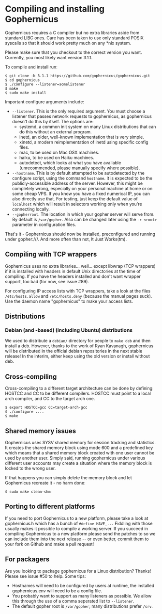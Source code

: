 # Compiling and installing Gophernicus

Gophernicus requires a C compiler but no extra libraries aside
from standard LIBC ones. Care has been taken to use only
standard POSIX syscalls so that it should work pretty much on
any \*nix system.

Please make sure that you checkout to the correct version you want.
Currently, you most likely want version 3.1.1.

To compile and install run:

```
$ git clone -b 3.1.1 https://github.com/gophernicus/gophernicus.git
$ cd gophernicus
$ ./configure --listener=somelistener
$ make
$ sudo make install
```

Important configure arguments include:

- `--listener`. This is the only required argument. You must
  choose a listener that passes network requests to
  gophernicus, as gophernicus doesn't do this by itself. The
  options are:
  - systemd, a common init system on many Linux distributions
    that can do this without an external program.
  - inetd, an older, well-known implementation that is very
    simple.
  - xinetd, a modern reimplementation of inetd using specific
    config files.
  - mac, to be used on Mac OSX machines.
  - haiku, to be used on Haiku machines.
  - autodetect, which looks at what you have available
    (unrecommended, please manually specify where possible).
- `--hostname`. This is by default attempted to be autodetected
  by the configure script, using the command `hostname`. It is
  expected to be the publicly-accessible address of the server.
  However, this might be completely wrong, especially on your
  personal machine at home or on some cheap VPS. If you know you
  have a fixed numerical IP, you can also directly use that.
  For testing, just keep the default value of `localhost` which will
  result in selectors working only when you're connecting locally.
- `--gopherroot`. The location in which your gopher server will
  serve from. By default is `/var/gopher`. Also can be changed
  later using the `-r <root>` parameter in configuration files.

That's it - Gophernicus should now be installed, preconfigured
and running under gopher://<HOSTNAME>/. And more often than not,
It Just Works(tm).

## Compiling with TCP wrappers

Gophernicus uses no extra libraries... well... except libwrap
(TCP wrappers) if it is installed with headers in default Unix
directories at the time of compiling. If you have the headers
installed and don't want wrapper support, too bad (for now, see
issue #89).

For configuring IP access lists with TCP wrappers, take a look
at the files `/etc/hosts.allow` and `/etc/hosts.deny` (because the
manual pages suck). Use the daemon name "gophernicus" to
make your access lists.

## Distributions

### Debian (and -based) (including Ubuntu) distributions

We used to distribute a `debian/` directory for people to `make
deb` and then install a deb. However, thanks to the work of
Ryan Kavanagh, gophernicus will be distributed in the official
debian repositories in the next stable release! In the interim,
either keep using the old version or install without deb.

## Cross-compiling

Cross-compiling to a different target architecture can be done
by defining HOSTCC and CC to be different compilers. HOSTCC
must point to a local arch compiler, and CC to the target
arch one.

```
$ export HOSTCC=gcc CC=target-arch-gcc
$ ./configure ....
$ make
```

## Shared memory issues

Gophernicus uses SYSV shared memory for session tracking and
statistics. It creates the shared memory block using mode 600
and a predefined key which means that a shared memory block
created with one user cannot be used by another user. Simply
said, running gophernicus under various different user
accounts may create a situation where the memory block is locked
to the wrong user.

If that happens you can simply delete the memory block and
let Gophernicus recreate it - no harm done:

```
$ sudo make clean-shm
```

## Porting to different platforms

If you need to port Gophernicus to a new platform, please take a look at
gophernicus.h which has a bunch of `#define HAVE_...` Fiddling with those
usually makes it possible to compile a working server.
If you succeed in compiling Gophernicus to a new platform please send
the patches to <gophernicus at gophernicus dot org> so we can include
them into the next release -- or even better, commit them to your fork
on Github and make a pull request!

## For packagers

Are you looking to package gophernicus for a Linux
distribution? Thanks! Please see issue #50 to help. Some tips:

- Hostnames will need to be configured by users at runtime, the
  installed gophernicus.env will need to be a config file.
- You probably want to support as many listeners as possible.
  We allow this through the use of a comma seperated list to
  `--listener`.
- The default gopher root is `/var/gopher`; many distributions
  prefer `/srv`.
